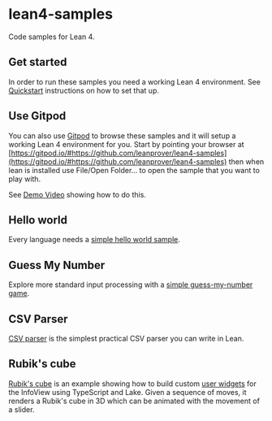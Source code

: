 # lean4-samples
Code samples for Lean 4.

## Get started

In order to run these samples you need a working Lean 4 environment.
See [Quickstart](https://leanprover.github.io/lean4/doc/quickstart.html)
instructions on how to set that up.

## Use Gitpod

You can also use [Gitpod](https://www.gitpod.io/docs/) to browse these samples and it will setup a
working Lean 4 environment for you.  Start by pointing your browser at
[https://gitpod.io/#https://github.com/leanprover/lean4-samples](https://gitpod.io/#https://github.com/leanprover/lean4-samples)
then when lean is installed use File/Open Folder... to open the sample that you want to play with.

See [Demo Video](https://youtu.be/_0QZXHoyZlA) showing how to do this.

## Hello world

Every language needs a [simple hello world sample](HelloWorld/README.md).

## Guess My Number

Explore more standard input processing with a [simple guess-my-number game](GuessMyNumber/README.md).

## CSV Parser

[CSV parser](CSVParser/README.md) is the simplest practical CSV parser you can write in Lean.

## Rubik's cube

[Rubik's cube](RubiksCube/README.md) is an example showing how to build custom [user widgets](https://leanprover.github.io/lean4/doc/examples/widgets.lean.html)
for the InfoView using TypeScript and Lake. Given a sequence of moves, it renders a Rubik's cube
in 3D which can be animated with the movement of a slider.
